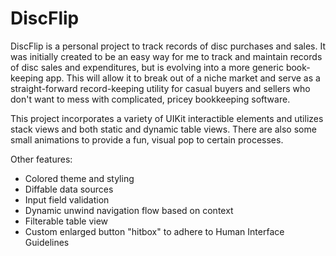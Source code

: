 # DiscFlip
DiscFlip is a personal project to track records of disc purchases and sales. It was initially created to be an easy way for me to track and maintain records of disc sales and expenditures, but is evolving into a more generic book-keeping app. This will allow it to break out of a niche market and serve as a straight-forward record-keeping utility for casual buyers and sellers who don't want to mess with complicated, pricey bookkeeping software.

This project incorporates a variety of UIKit interactible elements and utilizes stack views and both static and dynamic table views. There are also some small animations to provide a fun, visual pop to certain processes.

Other features:
- Colored theme and styling
- Diffable data sources
- Input field validation
- Dynamic unwind navigation flow based on context
- Filterable table view
- Custom enlarged button "hitbox" to adhere to Human Interface Guidelines
